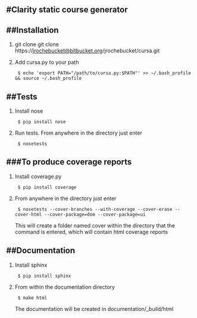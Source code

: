 #Clarity static course generator
------------------------------------------

##Installation
-------------

1. git clone git clone https://jrochebucket@bitbucket.org/jrochebucket/cursa.git

2. Add cursa.py to your path


        $ echo 'export PATH="/path/to/cursa.py:$PATH"' >> ~/.bash_profile && source ~/.bash_profile


##Tests
------

1. Install nose


        $ pip install nose

2. Run tests. From anywhere in the directory just enter 


        $ nosetests

###To produce coverage reports
------------------------------

1. Install coverage.py


        $ pip install coverage

2. From anywhere in the directory just enter


        $ nosetests --cover-branches --with-coverage --cover-erase --cover-html --cover-package=dom --cover-package=ui

   This will create a folder named cover within the directory that the command is entered, which will contain html coverage reports

##Documentation
----------------

1. Install sphinx


        $ pip install sphinx

2. From within the documentation directory


        $ make html

   The documentation will be created in documentation/_build/html

